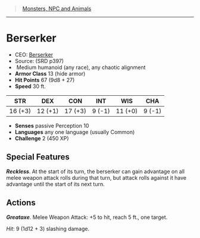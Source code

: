 ﻿---
!MonsterItem
Family: MonsterVO
Type: humanoid (any race)
Size: Medium
Alignment: any chaotic alignment
ArmorClass: 13 (hide armor)
HitPoints: 67 (9d8 + 27)
Speed: 30 ft.
Strength: 16 (+3)
Dexterity: 12 (+1)
Constitution: 17 (+3)
Intelligence: ' 9 (-1)'
Wisdom: 11 (+0)
Charisma: ' 9 (-1)'
Senses: passive Perception 10
Languages: any one language (usually Common)
Challenge: 2 (450 XP)
Id: monsters_vo.md#berserker
ParentLink: monsters_vo.md#monsters-npc-and-animals
Name: Berserker
ParentName: Monsters, NPC and Animals
NameLevel: 1
AltName: '[Berserker](hd_monsters_berserker.md)'
Source: (SRD p397)
Attributes:
  Name: Berserker
  Markdown: >+
    # <!--Name-->Berserker<!--/Name-->


    - CEO: <!--AltName-->[Berserker](hd_monsters_berserker.md)<!--/AltName-->

    - Source: <!--Source-->(SRD p397)<!--/Source-->

    -  <!--Size-->Medium<!--/Size--> <!--Type-->humanoid (any race)<!--/Type-->, <!--Alignment-->any chaotic alignment<!--/Alignment-->

    - **Armor Class** <!--ArmorClass-->13 (hide armor)<!--/ArmorClass-->

    - **Hit Points** <!--HitPoints-->67 (9d8 + 27)<!--/HitPoints-->

    - **Speed** <!--Speed-->30 ft.<!--/Speed-->


    |STR|DEX|CON|INT|WIS|CHA|

    |---|---|---|---|---|---|

    |<!--Strength-->16 (+3)<!--/Strength-->|<!--Dexterity-->12 (+1)<!--/Dexterity-->|<!--Constitution-->17 (+3)<!--/Constitution-->|<!--Intelligence--> 9 (-1)<!--/Intelligence-->|<!--Wisdom-->11 (+0)<!--/Wisdom-->|<!--Charisma--> 9 (-1)<!--/Charisma-->|


    - **Senses** <!--Senses-->passive Perception 10<!--/Senses-->

    - **Languages** <!--Languages-->any one language (usually Common)<!--/Languages-->

    - **Challenge** <!--Challenge-->2 (450 XP)<!--/Challenge-->


    ## Special Features


    **_Reckless_**. At the start of its turn, the berserker can gain advantage on all melee weapon attack rolls during that turn, but attack rolls against it have advantage until the start of its next turn.


    ## Actions


    **_Greataxe_**. Melee Weapon Attack: +5 to hit, reach 5 ft., one target.


    _Hit_: 9 (1d12 + 3) slashing damage.

  AltName: '[Berserker](hd_monsters_berserker.md)'
  Source: (SRD p397)
  Size: Medium
  Type: humanoid (any race)
  Alignment: any chaotic alignment
  ArmorClass: 13 (hide armor)
  HitPoints: 67 (9d8 + 27)
  Speed: 30 ft.
  Strength: 16 (+3)
  Dexterity: 12 (+1)
  Constitution: 17 (+3)
  Intelligence: ' 9 (-1)'
  Wisdom: 11 (+0)
  Charisma: ' 9 (-1)'
  Senses: passive Perception 10
  Languages: any one language (usually Common)
  Challenge: 2 (450 XP)
AttributesDictionary: >+
  Name: Berserker

  Markdown: >+

    # <!--Name-->Berserker<!--/Name-->





    - CEO: <!--AltName-->[Berserker](hd_monsters_berserker.md)<!--/AltName-->



    - Source: <!--Source-->(SRD p397)<!--/Source-->



    -  <!--Size-->Medium<!--/Size--> <!--Type-->humanoid (any race)<!--/Type-->, <!--Alignment-->any chaotic alignment<!--/Alignment-->



    - **Armor Class** <!--ArmorClass-->13 (hide armor)<!--/ArmorClass-->



    - **Hit Points** <!--HitPoints-->67 (9d8 + 27)<!--/HitPoints-->



    - **Speed** <!--Speed-->30 ft.<!--/Speed-->





    |STR|DEX|CON|INT|WIS|CHA|



    |---|---|---|---|---|---|



    |<!--Strength-->16 (+3)<!--/Strength-->|<!--Dexterity-->12 (+1)<!--/Dexterity-->|<!--Constitution-->17 (+3)<!--/Constitution-->|<!--Intelligence--> 9 (-1)<!--/Intelligence-->|<!--Wisdom-->11 (+0)<!--/Wisdom-->|<!--Charisma--> 9 (-1)<!--/Charisma-->|





    - **Senses** <!--Senses-->passive Perception 10<!--/Senses-->



    - **Languages** <!--Languages-->any one language (usually Common)<!--/Languages-->



    - **Challenge** <!--Challenge-->2 (450 XP)<!--/Challenge-->





    ## Special Features





    **_Reckless_**. At the start of its turn, the berserker can gain advantage on all melee weapon attack rolls during that turn, but attack rolls against it have advantage until the start of its next turn.





    ## Actions





    **_Greataxe_**. Melee Weapon Attack: +5 to hit, reach 5 ft., one target.





    _Hit_: 9 (1d12 + 3) slashing damage.



  AltName: '[Berserker](hd_monsters_berserker.md)'

  Source: (SRD p397)

  Size: Medium

  Type: humanoid (any race)

  Alignment: any chaotic alignment

  ArmorClass: 13 (hide armor)

  HitPoints: 67 (9d8 + 27)

  Speed: 30 ft.

  Strength: 16 (+3)

  Dexterity: 12 (+1)

  Constitution: 17 (+3)

  Intelligence: ' 9 (-1)'

  Wisdom: 11 (+0)

  Charisma: ' 9 (-1)'

  Senses: passive Perception 10

  Languages: any one language (usually Common)

  Challenge: 2 (450 XP)

---
> [Monsters, NPC and Animals](srd_monsters.md)

---

# Berserker

- CEO: [Berserker](hd_monsters_berserker.md)
- Source: (SRD p397)
-  Medium humanoid (any race), any chaotic alignment
- **Armor Class** 13 (hide armor)
- **Hit Points** 67 (9d8 + 27)
- **Speed** 30 ft.

|STR|DEX|CON|INT|WIS|CHA|
|---|---|---|---|---|---|
|16 (+3)|12 (+1)|17 (+3)| 9 (-1)|11 (+0)| 9 (-1)|

- **Senses** passive Perception 10
- **Languages** any one language (usually Common)
- **Challenge** 2 (450 XP)

## Special Features

**_Reckless_**. At the start of its turn, the berserker can gain advantage on all melee weapon attack rolls during that turn, but attack rolls against it have advantage until the start of its next turn.

## Actions

**_Greataxe_**. Melee Weapon Attack: +5 to hit, reach 5 ft., one target.

_Hit_: 9 (1d12 + 3) slashing damage.

